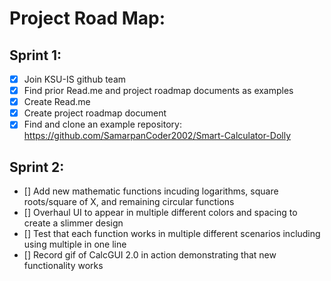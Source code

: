 # Project Road Map:

## Sprint 1:

- [x] Join KSU-IS github team
- [x] Find prior Read.me and project roadmap documents as examples
- [x] Create Read.me
- [x] Create project roadmap document
- [x] Find and clone an example repository: https://github.com/SamarpanCoder2002/Smart-Calculator-Dolly
   
## Sprint 2:
- [] Add new mathematic functions incuding logarithms, square roots/square of X, and remaining circular functions
- [] Overhaul UI to appear in multiple different colors and spacing to create a slimmer design
- [] Test that each function works in multiple different scenarios including using multiple in one line
- [] Record gif of CalcGUI 2.0 in action demonstrating that new functionality works
